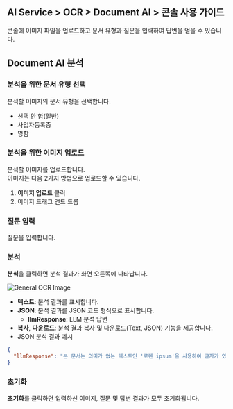 ## AI Service > OCR > Document AI > 콘솔 사용 가이드

콘솔에 이미지 파일을 업로드하고 문서 유형과 질문을 입력하여 답변을 얻을 수 있습니다.

## Document AI 분석

### 분석을 위한 문서 유형 선택

분석할 이미지의 문서 유형을 선택합니다.

* 선택 안 함(일반)
* 사업자등록증
* 명함

### 분석을 위한 이미지 업로드

분석할 이미지를 업로드합니다.<br>
이미지는 다음 2가지 방법으로 업로드할 수 있습니다.
1. **이미지 업로드** 클릭
2. 이미지 드래그 앤드 드롭

### 질문 입력

질문을 입력합니다.

### 분석

**분석**을 클릭하면 분석 결과가 화면 오른쪽에 나타납니다.

![General OCR Image](http://static.toastoven.net/prod_ocr/DocumentAI_console_ko.png)

* **텍스트**: 분석 결과를 표시합니다.
* **JSON**: 분석 결과를 JSON 코드 형식으로 표시합니다.
    * **llmResponse**: LLM 분석 답변
* **복사**, **다운로드**: 분석 결과 복사 및 다운로드(Text, JSON) 기능을 제공합니다. 
* JSON 분석 결과 예시
```json
{
  "llmResponse": "본 문서는 의미가 없는 텍스트인 '로렌 ipsum'을 사용하여 글자가 있는 그러나 읽기 어렵고 가독성이 떨어지는 문장을 작성한 것 같습니다."
}
```

### 초기화

**초기화**를 클릭하면 입력하신 이미지, 질문 및 답변 결과가 모두 초기화됩니다.
